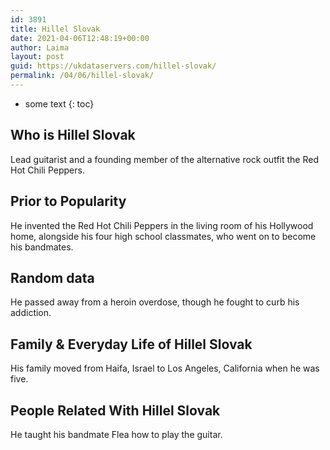 ```yaml
---
id: 3891
title: Hillel Slovak
date: 2021-04-06T12:48:19+00:00
author: Laima
layout: post
guid: https://ukdataservers.com/hillel-slovak/
permalink: /04/06/hillel-slovak/
---
```


* some text
{: toc}


## Who is Hillel Slovak
                  
                  
                  
Lead guitarist and a founding member of the alternative rock outfit the Red Hot Chili Peppers.
                  
              
            
              
            
                
                
                
## Prior to Popularity
                  
                  
                  
He invented the Red Hot Chili Peppers in the living room of his Hollywood home, alongside his four high school classmates, who went on to become his bandmates.
                  
              
            
              
            
                
                
                
## Random data
                  
                  
                  
He passed away from a heroin overdose, though he fought to curb his addiction.
                  
              
            
              
            
                
                
                
## Family & Everyday Life of Hillel Slovak
                  
                  
                  
His family moved from Haifa, Israel to Los Angeles, California when he was five.
                  
              
            
              
            
                
                
                
## People Related With Hillel Slovak
                  
                  
                  
He taught his bandmate Flea how to play the guitar.
                  
              
            
              
            
                
              
            
              
              
            
            
              
            
          
          
          